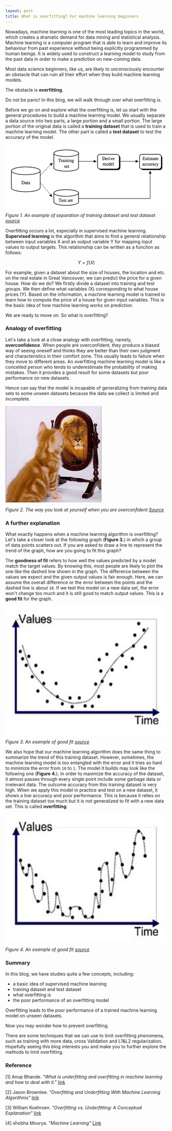 ```yaml
---
layout: post
title: What is overfitting? For machine learning beginners
---
```


Nowadays, machine learning is one of the most leading topics in the world, which creates a dramatic demand for data mining and statistical analysis. Machine learning is a computer program that is able to learn and improve its behaviour from past experience without being explicitly programmed by human beings. It is widely used to construct a learning model to study from the past data in order to make a prediction on new-coming data.

Most data science beginners, like us, are likely to unconsciously encounter an obstacle that can ruin all their effort when they build machine learning models.

The obstacle is __overfitting__.

Do not be panic! In this blog, we will walk through over what overfitting is.

Before we go on and explore what the overfitting is, let us start with the general procedures to build a machine learning model. We usually separate a data source into two parts, a large portion and a small portion. The large portion of the original data is called a __training dataset__ that is used to train a machine learning model. The other part is called a __test dataset__ to test the accuracy of the model.

<img src="../images/training-test.png" alt="training and test" align="middle">

*Figure 1. An example of separation of training dataset and test dataset [source](http://www.nosimpler.me/machine-learning/)*

Overfitting occurs a lot, especially in supervised machine learning. __Supervised learning__ is the algorithm that aims to find a general relationship between input variables X and an output variable Y for mapping input values to output targets. This relationship can be written as a function as follows:

$$Y = f(X)$$

For example, given a dataset about the size of houses, the location and etc. on the real estate in Great Vancouver, we can predict the price for a given house. How do we do? We firstly divide a dataset into training and test groups. We then define what variables (X) corresponding to what house prices (Y). Based on the information, a machine learning model is trained to learn how to compute the price of a house for given input variables. This is the basic idea of how machine learning works on prediction.

We are ready to move on. So what is overfitting?

### Analogy of overfitting

Let's take a look at a close analogy with overfitting, namely, __overconfidence__.  When people are overconfident, they produce a biased way of seeing oneself and thinks they are better than their own judgment and characteristics in their comfort zone. This usually leads to failure when they move to different areas. An overfitting machine learning model is like a conceited person who tends to underestimate the probability of making mistakes. Then it provides a good result for some datasets but poor performance on new datasets.

Hence can say that the model is incapable of generalizing from training data sets to some unseen datasets because the data we collect is limited and incomplete.

<img src="../images/overconfidence.png" alt="overconfidence" height="300" width="300" align="middle">

*Figure 2. The way you look at yourself when you are overconfident [Source](https://www.newsbucovina.ro/politica/179990/liderul-om-psd-suceavadan-ioan-cusnir-raspuns-neconventional-la-scrisoarea-deschisa-liderului-sucevean-al-usr/attachment/pisica-care-se-vede-leu)*

### A further explanation

What exactly happens when a machine learning algorithm is overfitting? Let's take a closer look at the following graph (__Figure 3.__) in which a group of data points scatters out. If you are asked to draw a line to represent the trend of the graph, how are you going to fit this graph?

The __goodness of fit__ refers to how well the values predicted by a model match the target values. By knowing this, most people are likely to plot the one like the dashed line shown in the graph. The difference between the values we expect and the given output values is fair enough. Here, we can assume the overall difference or the error between the points and the dashed line is about `10`. If we test this model on a new data set, the error won't change too much and it is still good to match output values. This is a __good fit__ for the graph.


<img src="../images/goodfit.png" alt="goodfit" height="400" width="500" align="middle">

*Figure 3. An example of good fit [source](https://algotrading101.com/blog/1543426/what-is-curve-fitting-overfitting-in-trading-optimization)*

We also hope that our machine learning algorithm does the same thing to summarize the trend of this training dataset. However, sometimes, the machine learning model is too entangled with the error and it tries so hard to minimize the error from `10` to `1`. The model it builds may look like the following one (__Figure 4.__). In order to maximize the accuracy of the dataset, it almost passes through every single point include some garbage data or irrelevant data. The outcome accuracy from this training dataset is very high. When we apply this model in practice and test on a new dataset, it shows a low accuracy and poor performance. This is because it relies on the training dataset too much but it is not generalized to fit with a new data set. This is called __overfitting__.


<img src="../images/overfitting.png" alt="overfitting" height="400" width="500" align="middle">

*Figure 4. An example of good fit [source](https://algotrading101.com/blog/1543426/what-is-curve-fitting-overfitting-in-trading-optimization)*

### Summary

In this blog, we have studies quite a few concepts, including:
  - a basic idea of supervised machine learning
  - training dataset and test dataset
  - what overfitting is
  - the poor performance of an overfitting model

Overfitting leads to the poor performance of a trained machine learning model on unseen datasets.

Now you may wonder how to prevent overfitting.

There are some techniques that we can use to limit overfitting phenomena, such as training with more data, cross Validation and L1&L2 regularization. Hopefully seeing this blog interests you and make you to further explore the methods to limit overfitting.

### Reference
[1] Anup Bhande. *"What is underfitting and overfitting in machine learning and how to deal with it."* [link](https://medium.com/greyatom/what-is-underfitting-and-overfitting-in-machine-learning-and-how-to-deal-with-it-6803a989c76)

[2] Jason Brownlee. *"Overfitting and Underfitting With Machine Learning Algorithms"* [link](https://machinelearningmastery.com/overfitting-and-underfitting-with-machine-learning-algorithms/)

[3] William Koehrsen. *"Overfitting vs. Underfitting: A Conceptual Explanation"* [link](https://towardsdatascience.com/overfitting-vs-underfitting-a-conceptual-explanation-d94ee20ca7f9)

[4] shobha Mourya. *"Machine Learning"* [Link](http://www.nosimpler.me/machine-learning/)

<script src="https://cdn.mathjax.org/mathjax/latest/MathJax.js?config=TeX-AMS-MML_HTMLorMML" type="text/javascript"></script>
